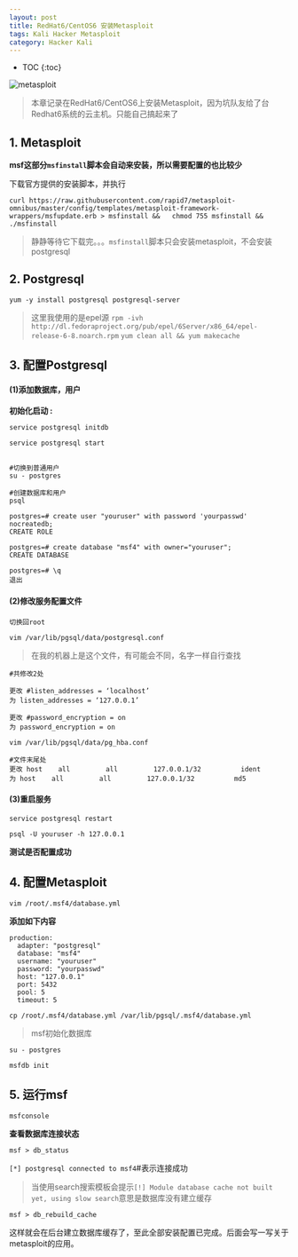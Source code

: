 ```yaml
---
layout: post
title: RedHat6/CentOS6 安装Metasploit 
tags: Kali Hacker Metasploit
category: Hacker Kali 
---
```


* TOC 
{:toc}

![metasploit](https://github.com/kalivim/kalivim.github.io/raw/master/images/2016-12-06/banner.png)

> 本章记录在RedHat6/CentOS6上安装Metasploit，因为坑队友给了台Redhat6系统的云主机。只能自己搞起来了





## 1. Metasploit

**msf这部分`msfinstall`脚本会自动来安装，所以需要配置的也比较少**

下载官方提供的安装脚本，并执行

```
curl https://raw.githubusercontent.com/rapid7/metasploit-omnibus/master/config/templates/metasploit-framework-wrappers/msfupdate.erb > msfinstall &&   chmod 755 msfinstall &&   ./msfinstall
```

> 静静等待它下载完。。。`msfinstall`脚本只会安装metasploit，不会安装postgresql


## 2. Postgresql

`yum -y install postgresql postgresql-server`

> 这里我使用的是epel源
>  `rpm -ivh http://dl.fedoraproject.org/pub/epel/6Server/x86_64/epel-release-6-8.noarch.rpm`
>  `yum clean all && yum makecache `


## 3. 配置Postgresql

#### (1)添加数据库，用户

**初始化启动 :**

`service postgresql initdb`

`service postgresql start`

```

#切换到普通用户
su - postgres

#创建数据库和用户
psql

postgres=# create user "youruser" with password 'yourpasswd' nocreatedb;
CREATE ROLE

postgres=# create database "msf4" with owner="youruser";
CREATE DATABASE

postgres=# \q
退出
```

#### (2)修改服务配置文件

`切换回root`

`vim /var/lib/pgsql/data/postgresql.conf`

> 在我的机器上是这个文件，有可能会不同，名字一样自行查找

```
#共修改2处

更改 #listen_addresses = ‘localhost’
为 listen_addresses = ‘127.0.0.1’

更改 #password_encryption = on
为 password_encryption = on
```

`vim /var/lib/pgsql/data/pg_hba.conf`

```
#文件末尾处
更改 host    all         all         127.0.0.1/32          ident
为 host    all         all         127.0.0.1/32          md5
```

#### (3)重启服务

`service postgresql restart`

`psql -U youruser -h 127.0.0.1`

**测试是否配置成功**


## 4. 配置Metasploit

`vim /root/.msf4/database.yml`

**添加如下内容**

```
production:
  adapter: "postgresql"
  database: "msf4"
  username: "youruser"
  password: "yourpasswd"
  host: "127.0.0.1"
  port: 5432
  pool: 5
  timeout: 5
```

`cp /root/.msf4/database.yml /var/lib/pgsql/.msf4/database.yml`

> msf初始化数据库

`su - postgres`

`msfdb init`


## 5. 运行msf

`msfconsole`

**查看数据库连接状态**

`msf > db_status`

`[*] postgresql connected to msf4`#表示连接成功


> 当使用search搜索模板会提示`[!] Module database cache not built yet, using slow search`意思是数据库没有建立缓存

`msf > db_rebuild_cache`

这样就会在后台建立数据库缓存了，至此全部安装配置已完成。后面会写一写关于metasploit的应用。
